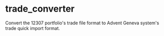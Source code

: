 # trade_converter

Convert the 12307 portfolio's trade file format to Advent Geneva system's trade quick import format.
